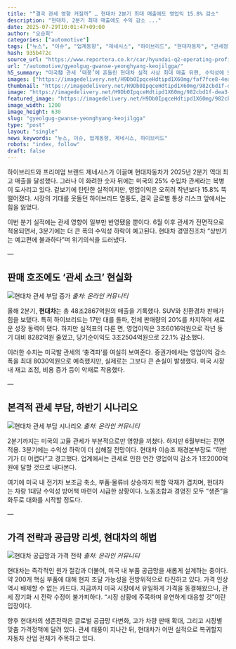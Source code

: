 ```yaml
---
title: "“결국 관세 영향 커질까” … 현대차 2분기 최대 매출에도 영업익 15.8% 감소"
description: "현대차, 2분기 최대 매출에도 수익 감소 ..."
date: 2025-07-29T10:01:47+09:00
author: "오승희"
categories: ["automotive"]
tags: ["뉴스", "이슈", "업계동향", "제네시스", "하이브리드", "현대자동차", "관세정책영향", "자동차수익성분석"]
hash: 935b472c
source_url: "https://www.reportera.co.kr/car/hyundai-q2-operating-profit-falls/"
url: "/automotive/gyeolgug-gwanse-yeonghyang-keojilgga/"
h5_summary: "미국發 관세 ‘태풍’에 흔들린 현대차 실적 사상 최대 매출 뒤편, 수익성에 드리운 그림자"
images: ["https://imagedelivery.net/H9Db0IpqceHdtipd1X60mg/faf7fce8-4ead-4a7d-63b4-07715a742d00/public", "https://imagedelivery.net/H9Db0IpqceHdtipd1X60mg/982cbd1f-dea3-42fe-4e21-40a012e79c00/public", "https://imagedelivery.net/H9Db0IpqceHdtipd1X60mg/10ce0039-fc4d-4557-bad3-9984187bea00/public", "https://imagedelivery.net/H9Db0IpqceHdtipd1X60mg/a4fc6146-4082-4b58-5987-0be7adf44900/public"]
thumbnail: "https://imagedelivery.net/H9Db0IpqceHdtipd1X60mg/982cbd1f-dea3-42fe-4e21-40a012e79c00/public"
image: "https://imagedelivery.net/H9Db0IpqceHdtipd1X60mg/982cbd1f-dea3-42fe-4e21-40a012e79c00/public"
featured_image: "https://imagedelivery.net/H9Db0IpqceHdtipd1X60mg/982cbd1f-dea3-42fe-4e21-40a012e79c00/public"
image_width: 1200
image_height: 630
slug: "gyeolgug-gwanse-yeonghyang-keojilgga"
type: "post"
layout: "single"
news_keywords: "뉴스, 이슈, 업계동향, 제네시스, 하이브리드"
robots: "index, follow"
draft: false
---
```


하이브리드와 프리미엄 브랜드 제네시스가 이끌며 현대자동차가 2025년 2분기 역대 최고 매출을 달성했다. 그러나 이 화려한 숫자 뒤에는 미국의 25% 수입차 관세라는 복병이 도사리고 있다. 겉보기에 탄탄한 실적이지만, 영업이익은 오히려 작년보다 15.8% 뚝 떨어졌다. 시장의 기대를 웃돌던 하이브리드 열풍도, 결국 글로벌 통상 리스크 앞에서는 힘을 잃었다.

이번 분기 실적에는 관세 영향이 일부만 반영됐을 뿐이다. 6월 이후 관세가 전면적으로 적용되면서, 3분기에는 더 큰 폭의 수익성 하락이 예고된다. 현대차 경영진조차 “상반기는 예고편에 불과하다”며 위기의식을 드러냈다.

—

## 판매 호조에도 ‘관세 쇼크’ 현실화

![현대차 관세 부담 증가](https://imagedelivery.net/H9Db0IpqceHdtipd1X60mg/faf7fce8-4ead-4a7d-63b4-07715a742d00/public)
*출처: 온라인 커뮤니티*


올해 2분기, **현대차**는 총 48조2867억원의 매출을 기록했다. SUV와 친환경차 판매가 힘을 보탰다. 특히 하이브리드는 17만 대를 돌파, 전체 판매량의 20%를 차지하며 새로운 성장 동력이 됐다. 하지만 실적표의 다른 면, 영업이익은 3조6016억원으로 작년 동기 대비 8282억원 줄었고, 당기순이익도 3조2504억원으로 22.1% 감소했다.

이러한 수치는 미국발 관세의 ‘충격파’를 여실히 보여준다. 증권가에서는 영업이익 감소폭을 최대 8030억원으로 예측했지만, 실제로는 그보다 큰 손실이 발생했다. 미국 시장 내 재고 조정, 비용 증가 등이 악재로 작용했다.

—

## 본격적 관세 부담, 하반기 시나리오

![현대차 관세 부담 시나리오](https://imagedelivery.net/H9Db0IpqceHdtipd1X60mg/10ce0039-fc4d-4557-bad3-9984187bea00/public)
*출처: 온라인 커뮤니티*


2분기까지는 미국의 고율 관세가 부분적으로만 영향을 끼쳤다. 하지만 6월부터는 전면 적용. 3분기에는 수익성 하락이 더 심해질 전망이다. 현대차 이승조 재경본부장도 “하반기가 더 어렵다”고 경고했다. 업계에서는 관세로 인한 연간 영업이익 감소가 1조2000억원에 달할 것으로 내다본다.

여기에 미국 내 전기차 보조금 축소, 부품·물류비 상승까지 복합 악재가 겹치며, 현대차는 차량 1대당 수익성 방어책 마련이 시급한 상황이다. 노동조합과 경영진 모두 “생존”을 화두로 대화를 시작할 정도다.

—

## 가격 전략과 공급망 리셋, 현대차의 해법

![현대차 공급망과 가격 전략](https://imagedelivery.net/H9Db0IpqceHdtipd1X60mg/a4fc6146-4082-4b58-5987-0be7adf44900/public)
*출처: 온라인 커뮤니티*


현대차는 즉각적인 원가 절감과 더불어, 미국 내 부품 공급망을 새롭게 설계하는 중이다. 약 200개 핵심 부품에 대해 현지 조달 가능성을 전방위적으로 타진하고 있다. 가격 인상 역시 배제할 수 없는 카드다. 지금까지 미국 시장에서 유일하게 가격을 동결해왔으나, 관세 장기화 시 전략 수정이 불가피하다. “시장 상황에 주목하며 유연하게 대응할 것”이란 입장이다.

향후 현대차의 생존전략은 글로벌 공급망 다변화, 고가 차량 판매 확대, 그리고 시장별 맞춤 가격정책에 달려 있다. 관세 태풍이 지나간 뒤, 현대차가 어떤 실적으로 복귀할지 자동차 산업 전체가 주목하고 있다.
